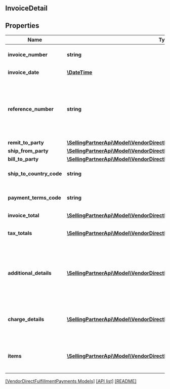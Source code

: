 ## InvoiceDetail

## Properties

Name | Type | Description | Notes
------------ | ------------- | ------------- | -------------
**invoice_number** | **string** | The unique invoice number. |
**invoice_date** | [**\DateTime**](\DateTime.md) | Invoice date. |
**reference_number** | **string** | An additional unique reference number used for regulatory or other purposes. | [optional]
**remit_to_party** | [**\SellingPartnerApi\Model\VendorDirectFulfillmentPayments\PartyIdentification**](PartyIdentification.md) |  |
**ship_from_party** | [**\SellingPartnerApi\Model\VendorDirectFulfillmentPayments\PartyIdentification**](PartyIdentification.md) |  |
**bill_to_party** | [**\SellingPartnerApi\Model\VendorDirectFulfillmentPayments\PartyIdentification**](PartyIdentification.md) |  | [optional]
**ship_to_country_code** | **string** | Ship-to country code. | [optional]
**payment_terms_code** | **string** | The payment terms for the invoice. | [optional]
**invoice_total** | [**\SellingPartnerApi\Model\VendorDirectFulfillmentPayments\Money**](Money.md) |  |
**tax_totals** | [**\SellingPartnerApi\Model\VendorDirectFulfillmentPayments\TaxDetail[]**](TaxDetail.md) | Individual tax details per line item. | [optional]
**additional_details** | [**\SellingPartnerApi\Model\VendorDirectFulfillmentPayments\AdditionalDetails[]**](AdditionalDetails.md) | Additional details provided by the selling party, for tax related or other purposes. | [optional]
**charge_details** | [**\SellingPartnerApi\Model\VendorDirectFulfillmentPayments\ChargeDetails[]**](ChargeDetails.md) | Total charge amount details for all line items. | [optional]
**items** | [**\SellingPartnerApi\Model\VendorDirectFulfillmentPayments\InvoiceItem[]**](InvoiceItem.md) | Provides the details of the items in this invoice. |

[[VendorDirectFulfillmentPayments Models]](../) [[API list]](../../Api) [[README]](../../../README.md)
